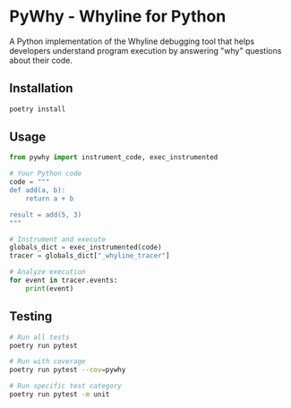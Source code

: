 # PyWhy - Whyline for Python

A Python implementation of the Whyline debugging tool that helps developers understand program execution by answering "why" questions about their code.

## Installation

```bash
poetry install
```

## Usage

```python
from pywhy import instrument_code, exec_instrumented

# Your Python code
code = """
def add(a, b):
    return a + b

result = add(5, 3)
"""

# Instrument and execute
globals_dict = exec_instrumented(code)
tracer = globals_dict["_whyline_tracer"]

# Analyze execution
for event in tracer.events:
    print(event)
```

## Testing

```bash
# Run all tests
poetry run pytest

# Run with coverage
poetry run pytest --cov=pywhy

# Run specific test category
poetry run pytest -m unit
```